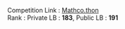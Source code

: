 Competition Link : [Mathco.thon](https://machinehack.com/hackathons/data_hack_mathcothon_car_price_prediction_challenge/overview)       
Rank : Private LB : **183**, Public LB : **191** 
